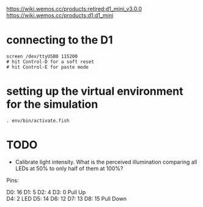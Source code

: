 https://wiki.wemos.cc/products:retired:d1_mini_v3.0.0
https://wiki.wemos.cc/products:d1:d1_mini

# connecting to the D1

    screen /dev/ttyUSB0 115200
    # hit Control-D for a soft reset
    # hit Control-E for paste mode


# setting up the virtual environment for the simulation

    . env/bin/activate.fish


# TODO

 * Calibrate light intensity. What is the perceived illumination comparing
   all LEDs at 50% to only half of them at 100%?


Pins:

D0: 16
D1: 5
D2: 4
D3: 0 Pull Up   
D4: 2 LED
D5: 14
D6: 12
D7: 13
D8: 15 Pull Down

